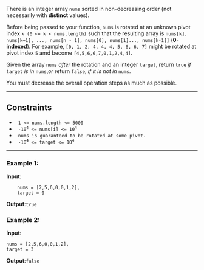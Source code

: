 There is an integer array `nums` sorted in non-decreasing order (not necessarily with **distinct** values).

Before being passed to your function, `nums` is rotated at an unknown pivot index `k (0 <= k < nums.length)`
such that the resulting array is `nums[k], nums[k+1], ..., nums[n - 1], nums[0], nums[1]..., nums[k-1]]` (**0-indexed**).
For example, `[0, 1, 2, 4, 4, 4, 5, 6, 6, 7]` might be rotated at pivot index `5` amd become `[4,5,6,6,7,0,1,2,4,4]`.

Given the array `nums` *after* the rotation and an integer `target`,
return `true` _if_ `target` _is in_ `nums`,_or_
return `false`, _if it is not in_ `nums`.

You must decrease the overall operation steps as much as possible.

-----------------------------
## Constraints

*  <code> 1 <= nums.length <= 5000 </code>
*  <code> -10<sup>4</sup> <= nums[i] <= 10<sup>4</sup> </code>
*  <code> nums is guaranteed to be rotated at some pivot. </code>
*  <code> -10<sup>4</sup> <= target <= 10<sup>4</sup> </code>

-----------------------------
### Example 1:

**Input**: <br>
```
    nums = [2,5,6,0,0,1,2],  
    target = 0
```  
**Output**:```true```

### Example 2:

**Input**: <br>

    nums = [2,5,6,0,0,1,2], 
    target = 3
**Output**:```false```
